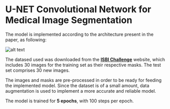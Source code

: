 # U-NET Convolutional Network for Medical Image Segmentation 

The model is implemented according to the architecture present in the paper, as following:

![alt text](https://cdn-images-1.medium.com/max/1600/1*TXfEPqTbFBPCbXYh2bstlA.png)

The datased used was downloaded from the **[ISBI Challenge](https://stackoverflow.com/questions/14494747/add-images-to-readme-md-on-github)** website, which includes 30 images for the training set as their respective masks. The test set comprises 30 new images.

The images and masks are pre-processed in order to be ready for feeding the implemented model.
Since the dataset is of a small amount, data augmentation is used to implement a more accurate and reliable model.

The model is trained for **5 epochs**, with 100 steps per epoch.
